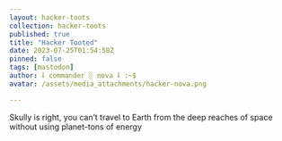 ```yaml
---
layout: hacker-toots
collection: hacker-toots
published: true
title: "Hacker Tooted"
date: 2023-07-25T01:54:58Z
pinned: false
tags: [mastodon]
author: ⸸ commander ░ nova ⸸ :~$
avatar: /assets/media_attachments/hacker-nova.png

---
```


<p>Skully is right, you can’t travel to Earth from the deep reaches of space without using planet-tons of energy</p>


